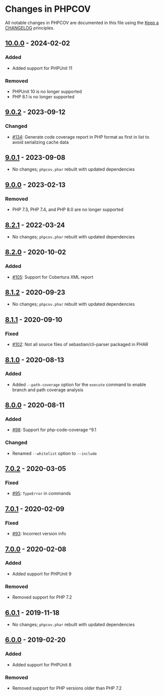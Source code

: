 # Changes in PHPCOV

All notable changes in PHPCOV are documented in this file using the [Keep a CHANGELOG](https://keepachangelog.com/) principles.

## [10.0.0] - 2024-02-02

### Added

* Added support for PHPUnit 11

### Removed

* PHPUnit 10 is no longer supported
* PHP 8.1 is no longer supported

## [9.0.2] - 2023-09-12

### Changed

* [#134](https://github.com/sebastianbergmann/phpcov/pull/134): Generate code coverage report in PHP format as first in list to avoid serializing cache data

## [9.0.1] - 2023-09-08

* No changes; `phpcov.phar` rebuilt with updated dependencies

## [9.0.0] - 2023-02-13

### Removed

* PHP 7.3, PHP 7.4, and PHP 8.0 are no longer supported

## [8.2.1] - 2022-03-24

* No changes; `phpcov.phar` rebuilt with updated dependencies

## [8.2.0] - 2020-10-02

### Added

* [#105](https://github.com/sebastianbergmann/phpcov/pull/105): Support for Cobertura XML report

## [8.1.2] - 2020-09-23

* No changes; `phpcov.phar` rebuilt with updated dependencies

## [8.1.1] - 2020-09-10

### Fixed

* [#102](https://github.com/sebastianbergmann/phpcov/issues/102): Not all source files of sebastian/cli-parser packaged in PHAR

## [8.1.0] - 2020-08-13

### Added

* Added `--path-coverage` option for the `execute` command to enable branch and path coverage analysis

## [8.0.0] - 2020-08-11

### Added

* [#98](https://github.com/sebastianbergmann/phpcov/issues/98): Support for php-code-coverage ^9.1

### Changed

* Renamed `--whitelist` option to `--include`

## [7.0.2] - 2020-03-05

### Fixed

* [#95](https://github.com/sebastianbergmann/phpcov/pull/95): `TypeError` in commands

## [7.0.1] - 2020-02-09

### Fixed

* [#93](https://github.com/sebastianbergmann/phpcov/issues/93): Incorrect version info

## [7.0.0] - 2020-02-08

### Added

* Added support for PHPUnit 9

### Removed

* Removed support for PHP 7.2

## [6.0.1] - 2019-11-18

* No changes; `phpcov.phar` rebuilt with updated dependencies

## [6.0.0] - 2019-02-20

### Added

* Added support for PHPUnit 8

### Removed

* Removed support for PHP versions older than PHP 7.2

[10.0.0]: https://github.com/sebastianbergmann/phpcov/compare/9.0.2...10.0.0
[9.0.2]: https://github.com/sebastianbergmann/phpcov/compare/9.0.1...9.0.2
[9.0.1]: https://github.com/sebastianbergmann/phpcov/compare/9.0.0...9.0.1
[9.0.0]: https://github.com/sebastianbergmann/phpcov/compare/8.2.1...9.0.0
[8.2.1]: https://github.com/sebastianbergmann/phpcov/compare/8.2.0...8.2.1
[8.2.0]: https://github.com/sebastianbergmann/phpcov/compare/8.1.2...8.2.0
[8.1.2]: https://github.com/sebastianbergmann/phpcov/compare/8.1.1...8.1.2
[8.1.1]: https://github.com/sebastianbergmann/phpcov/compare/8.1.0...8.1.1
[8.1.0]: https://github.com/sebastianbergmann/phpcov/compare/8.0.0...8.1.0
[8.0.0]: https://github.com/sebastianbergmann/phpcov/compare/7.0.2...8.0.0
[7.0.2]: https://github.com/sebastianbergmann/phpcov/compare/7.0.1...7.0.2
[7.0.1]: https://github.com/sebastianbergmann/phpcov/compare/7.0.0...7.0.1
[7.0.0]: https://github.com/sebastianbergmann/phpcov/compare/6.0.1...7.0.0
[6.0.1]: https://github.com/sebastianbergmann/phpcov/compare/6.0.0...6.0.1
[6.0.0]: https://github.com/sebastianbergmann/phpcov/compare/5.0.0...6.0.0

